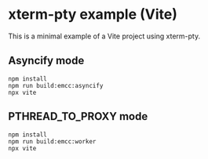 # xterm-pty example (Vite)

This is a minimal example of a Vite project using xterm-pty.

## Asyncify mode

```
npm install
npm run build:emcc:asyncify
npx vite
```

## PTHREAD_TO_PROXY mode

```
npm install
npm run build:emcc:worker
npx vite
```